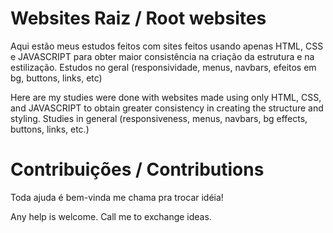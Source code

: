 # Websites Raiz / Root websites
Aqui estão meus estudos feitos com sites feitos usando apenas HTML, CSS e JAVASCRIPT para obter maior consistência na criação da estrutura e na estilização. 
Estudos no geral (responsividade, menus, navbars, efeitos em bg, buttons, links, etc)

Here are my studies were done with websites made using only HTML, CSS, and JAVASCRIPT to obtain greater consistency in creating the structure and styling.
Studies in general (responsiveness, menus, navbars, bg effects, buttons, links, etc.)

# Contribuições / Contributions
Toda ajuda é bem-vinda me chama pra trocar idéia!

Any help is welcome. Call me to exchange ideas.

